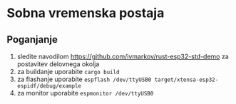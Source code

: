 # Sobna vremenska postaja

## Poganjanje

1. sledite navodilom https://github.com/ivmarkov/rust-esp32-std-demo za postavitev delovnega okolja
2. za buildanje uporabite `cargo build`
3. za flashanje uporabite `espflash /dev/ttyUSB0 target/xtensa-esp32-espidf/debug/example`
4. za monitor uporabite `espmonitor /dev/ttyUSB0`
